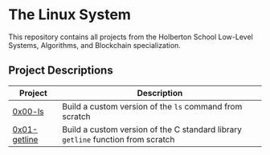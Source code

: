 # The Linux System

This repository contains all projects from the Holberton School Low-Level Systems, Algorithms, and Blockchain specialization.

## Project Descriptions

| Project      | Description |
|--------------|-------------|
| [0x00-ls](./0x00-ls)      | Build a custom version of the `ls` command from scratch |
| [0x01-getline](./0x01-getline) | Build a custom version of the C standard library `getline` function from scratch |
